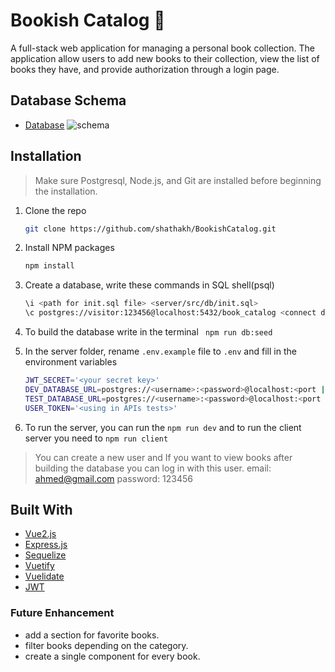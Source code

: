 # Bookish Catalog :book:

A full-stack web application for managing a personal book collection. The application allow users to add new books to their collection, view the list of books they have, and provide authorization through a login page.

 


## Database Schema
- [Database]([https://drawsql.app/teams/shatha-1/diagrams/book-collection](https://drawsql.app/teams/shatha-1/diagrams/book-collection))
![schema](https://github.com/shathakh/BookishCatalog/assets/77805478/6997d5cb-b972-46f6-ae02-4cb22257bd7b)




## Installation
> Make sure Postgresql, Node.js, and Git are installed before beginning the installation.

1. Clone the repo
   ```sh
   git clone https://github.com/shathakh/BookishCatalog.git
   ```
2. Install NPM packages
   ```sh
   npm install
   ```
   
3. Create a database, write these commands in SQL shell(psql)
   ```sh 
   \i <path for init.sql file> <server/src/db/init.sql>
   \c postgres://visitor:123456@localhost:5432/book_catalog <connect database>
    ```

4. To build the database write in the terminal ``` npm run db:seed```

5. In the server folder, rename `.env.example` file to `.env` and fill in the environment variables
   ```sh
   JWT_SECRET='<your secret key>'
   DEV_DATABASE_URL=postgres://<username>:<password>@localhost:<port || 5432>/<development database that we previously created>
   TEST_DATABASE_URL=postgres://<username>:<password>@localhost:<port || 5432>/<test database>
   USER_TOKEN='<using in APIs tests>'
   ```

6. To run the server, you can run the ``` npm run dev ```  and to run the client server you need to ```npm run client```

> You can create a new user and If you want to view books after building the database you can log in with this user. 
> email: ahmed@gmail.com
> password: 123456


## Built With

* [Vue2.js](https://v2.vuejs.org/v2/guide/installation.html#CLI)
* [Express.js](https://expressjs.com/)
* [Sequelize](https://sequelize.org/)
* [Vuetify](https://v2.vuetifyjs.com/en/getting-started/installation/)
* [Vuelidate](https://vuelidate.js.org/#sub-basic-form)
* [JWT](https://jwt.io/introduction)



### Future Enhancement

- add a section for favorite books.
- filter books depending on the category.
- create a single component for every book.
